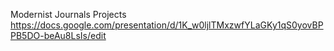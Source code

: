  Modernist Journals Projects 
 https://docs.google.com/presentation/d/1K_w0ljlTMxzwfYLaGKy1qS0yovBPPB5DO-beAu8LsIs/edit
